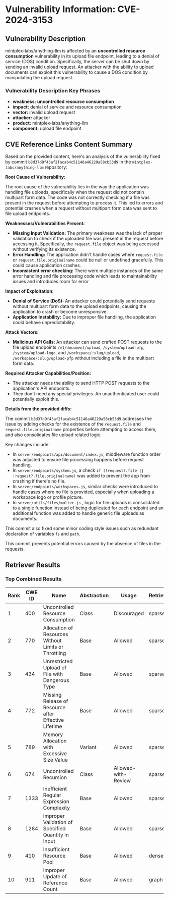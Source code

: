 # Vulnerability Information: CVE-2024-3153

## Vulnerability Description
mintplex-labs/anything-llm is affected by an **uncontrolled resource consumption** vulnerability in its upload file endpoint, leading to a denial of service (DOS) condition. Specifically, the server can be shut down by sending an invalid upload request. An attacker with the ability to upload documents can exploit this vulnerability to cause a DOS condition by manipulating the upload request.

### Vulnerability Description Key Phrases
- **weakness:** **uncontrolled resource consumption**
- **impact:** denial of service and resource consumption
- **vector:** invalid upload request
- **attacker:** attacker
- **product:** mintplex-labs/anything-llm
- **component:** upload file endpoint

## CVE Reference Links Content Summary
Based on the provided content, here's an analysis of the vulnerability fixed by commit `b8d37d9f43af2facab4c51146a46229a58cb53d9` in the `mintplex-labs/anything-llm` repository:

**Root Cause of Vulnerability:**

The root cause of the vulnerability lies in the way the application was handling file uploads, specifically when the request did not contain multipart form data. The code was not correctly checking if a file was present in the request before attempting to process it. This led to errors and potential crashes when a request without multipart form data was sent to file upload endpoints.

**Weaknesses/Vulnerabilities Present:**

- **Missing Input Validation:** The primary weakness was the lack of proper validation to check if the uploaded file was present in the request before accessing it. Specifically, the `request.file` object was being accessed without verifying its existence.
- **Error Handling:** The application didn't handle cases where `request.file` or `request.file.originalname` could be null or undefined gracefully. This could cause application crashes.
- **Inconsistent error checking:** There were multiple instances of the same error handling and file processing code which leads to maintainability issues and introduces room for error

**Impact of Exploitation:**

- **Denial of Service (DoS):** An attacker could potentially send requests without multipart form data to the upload endpoints, causing the application to crash or become unresponsive.
- **Application Instability:** Due to improper file handling, the application could behave unpredictability.

**Attack Vectors:**

- **Malicious API Calls:** An attacker can send crafted POST requests to the file upload endpoints `/v1/document/upload`, `/system/upload-pfp`, `/system/upload-logo`, and `/workspace/:slug/upload`, `/workspace/:slug/upload-pfp` without including a file in the multipart form data.

**Required Attacker Capabilities/Position:**

- The attacker needs the ability to send HTTP POST requests to the application's API endpoints.
- They don't need any special privileges. An unauthenticated user could potentially exploit this.

**Details from the provided diffs:**

The commit `b8d37d9f43af2facab4c51146a46229a58cb53d9` addresses the issue by adding checks for the existence of the `request.file` and `request.file.originalname` properties before attempting to access them, and also consolidates file upload related logic.

Key changes include:

- In `server/endpoints/api/document/index.js`, middleware function order was adjusted to ensure file processing happens before request handling.
- In `server/endpoints/system.js`, a check `if (!request?.file || !request?.file.originalname)` was added to prevent the app from crashing if there's no file.
- In `server/endpoints/workspaces.js`, similar checks were introduced to handle cases where no file is provided, especially when uploading a workspace logo or profile picture.
- In `server/utils/files/multer.js` , logic for file uploads is consolidated to a single function instead of being duplicated for each endpoint and an additional function was added to handle generic file uploads as documents.

This commit also fixed some minor coding style issues such as redundant declaration of variables `fs` and `path`.

This commit prevents potential errors caused by the absence of files in the requests.

## Retriever Results

### Top Combined Results

| Rank | CWE ID | Name | Abstraction | Usage  | Retrievers | Individual Scores |
|------|--------|------|-------------|-------|------------|-------------------|
| 1 | 400 | Uncontrolled Resource Consumption | Class | Discouraged | sparse | 0.421 |
| 2 | 770 | Allocation of Resources Without Limits or Throttling | Base | Allowed | sparse | 0.374 |
| 3 | 434 | Unrestricted Upload of File with Dangerous Type | Base | Allowed | sparse | 0.373 |
| 4 | 772 | Missing Release of Resource after Effective Lifetime | Base | Allowed | sparse | 0.361 |
| 5 | 789 | Memory Allocation with Excessive Size Value | Variant | Allowed | sparse | 0.358 |
| 6 | 674 | Uncontrolled Recursion | Class | Allowed-with-Review | sparse | 0.355 |
| 7 | 1333 | Inefficient Regular Expression Complexity | Base | Allowed | sparse | 0.355 |
| 8 | 1284 | Improper Validation of Specified Quantity in Input | Base | Allowed | sparse | 0.354 |
| 9 | 410 | Insufficient Resource Pool | Base | Allowed | dense | 0.490 |
| 10 | 911 | Improper Update of Reference Count | Base | Allowed | graph | 0.002 |

